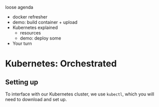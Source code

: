 loose agenda
- docker refresher
- demo: build container + upload
- Kubernetes explained
  - resources
  - demo: deploy some
- Your turn

# Kubernetes: Orchestrated

## Setting up
To interface with our Kubernetes cluster, we use `kubectl`, which you will need to download and set up.


